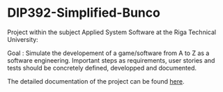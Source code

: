 # DIP392-Simplified-Bunco

Project within the subject Applied System Software at the Riga Technical University:

Goal : Simulate the developement of a game/software from A to Z as a software engineering. Important steps as requirements, user stories and tests should be concretely defined, developped and documented.

The detailed documentation of the project can be found [here](/project_docs/DIP392_Report.docx).
